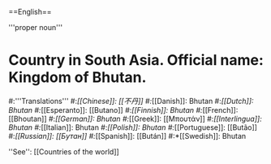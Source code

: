 ==English==

'''proper noun'''

# Country in South Asia. Official name: Kingdom of Bhutan.
#:'''Translations'''
#:*[[Chinese]]: [[不丹]]
#:*[[Danish]]: Bhutan
#:*[[Dutch]]: Bhutan
#:*[[Esperanto]]: [[Butano]]
#:*[[Finnish]]: Bhutan
#:*[[French]]: [[Bhoutan]]
#:*[[German]]: Bhutan
#:*[[Greek]]: [[Μπουτάν]]
#:*[[Interlingua]]: Bhutan
#:*[[Italian]]: Bhutan
#:*[[Polish]]: Bhutan
#:*[[Portuguese]]: [[Butão]]
#:*[[Russian]]: [[Бутан]]
#:*[[Spanish]]: [[Bután]]
#:*[[Swedish]]: Bhutan

''See'': [[Countries of the world]]